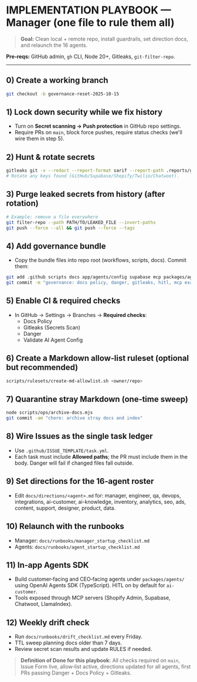 # IMPLEMENTATION PLAYBOOK — Manager (one file to rule them all)

> **Goal:** Clean local + remote repo, install guardrails, set direction docs, and relaunch the 16 agents.

**Pre‑reqs:** GitHub admin, `gh` CLI, Node 20+, Gitleaks, `git-filter-repo`.

---

## 0) Create a working branch
```bash
git checkout -b governance-reset-2025-10-15
```

## 1) Lock down security while we fix history
- Turn on **Secret scanning → Push protection** in GitHub repo settings.
- Require PRs on `main`, block force pushes, require status checks (we'll wire them in step 5).

## 2) Hunt & rotate secrets
```bash
gitleaks git -v --redact --report-format sarif --report-path .reports/gitleaks-history.sarif --log-opts="--all" .
# Rotate any keys found (GitHub/Supabase/Shopify/Twilio/Chatwoot).
```

## 3) Purge leaked secrets from history (after rotation)
```bash
# Example: remove a file everywhere
git filter-repo --path PATH/TO/LEAKED_FILE --invert-paths
git push --force --all && git push --force --tags
```

## 4) Add governance bundle
- Copy the bundle files into repo root (workflows, scripts, docs). Commit them:

```bash
git add .github scripts docs app/agents/config supabase mcp packages/agents -A
git commit -m "governance: docs policy, danger, gitleaks, hitl, mcp examples"
```

## 5) Enable CI & required checks
- In GitHub → Settings → Branches → **Required checks**:
  - Docs Policy
  - Gitleaks (Secrets Scan)
  - Danger
  - Validate AI Agent Config

## 6) Create a Markdown allow‑list ruleset (optional but recommended)
```bash
scripts/rulesets/create-md-allowlist.sh <owner/repo>
```

## 7) Quarantine stray Markdown (one‑time sweep)
```bash
node scripts/ops/archive-docs.mjs
git commit -am "chore: archive stray docs and index"
```

## 8) Wire Issues as the single task ledger
- Use `.github/ISSUE_TEMPLATE/task.yml`.
- Each task must include **Allowed paths**; the PR must include them in the body. Danger will fail if changed files fall outside.

## 9) Set directions for the 16‑agent roster
- Edit `docs/directions/<agent>.md` for:
  manager, engineer, qa, devops, integrations,
  ai-customer, ai-knowledge, inventory, analytics,
  seo, ads, content, support, designer, product, data.

## 10) Relaunch with the runbooks
- Manager: `docs/runbooks/manager_startup_checklist.md`
- Agents: `docs/runbooks/agent_startup_checklist.md`

## 11) In‑app Agents SDK
- Build customer‑facing and CEO‑facing agents under `packages/agents/` using OpenAI Agents SDK (TypeScript). HITL on by default for `ai-customer`.
- Tools exposed through MCP servers (Shopify Admin, Supabase, Chatwoot, LlamaIndex).

## 12) Weekly drift check
- Run `docs/runbooks/drift_checklist.md` every Friday.
- TTL sweep planning docs older than 7 days.
- Review secret scan results and update RULES if needed.

> **Definition of Done for this playbook:** All checks required on `main`, Issue Form live, allow‑list active, directions updated for all agents, first PRs passing Danger + Docs Policy + Gitleaks.

